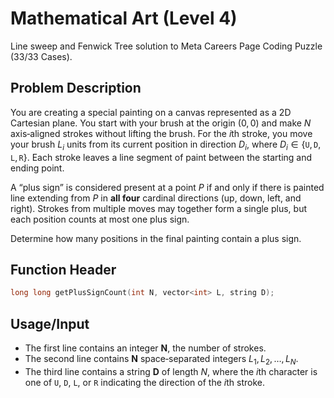 # Mathematical Art (Level 4)

Line sweep and Fenwick Tree solution to Meta Careers Page Coding Puzzle (33/33 Cases).

## Problem Description

You are creating a special painting on a canvas represented as a 2D Cartesian plane. You start with your brush at the origin $(0,0)$ and make $N$ axis‑aligned strokes without lifting the brush. For the $i$th stroke, you move your brush $L_i$ units from its current position in direction $D_i$, where $D_i\in\{\texttt{U},\texttt{D},\texttt{L},\texttt{R}\}$. Each stroke leaves a line segment of paint between the starting and ending point.

A “plus sign” is considered present at a point $P$ if and only if there is painted line extending from $P$ in **all four** cardinal directions (up, down, left, and right). Strokes from multiple moves may together form a single plus, but each position counts at most one plus sign.

Determine how many positions in the final painting contain a plus sign.

## Function Header

```cpp
long long getPlusSignCount(int N, vector<int> L, string D);
```

## Usage/Input

* The first line contains an integer **N**, the number of strokes.
* The second line contains **N** space‑separated integers $L_1, L_2, \dots, L_N$.
* The third line contains a string **D** of length $N$, where the $i$th character is one of `U`, `D`, `L`, or `R` indicating the direction of the $i$th stroke.
